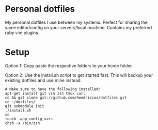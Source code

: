 # Personal dotfiles

My personal dotfiles I use between my systems. Perfect for sharing the same
editor/config on your servers/local machine. Contains my preferred ruby vim
plugins.

# Setup

Option 1: Copy paste the respective folders to your home folder.

Option 2: Use the install.sh script to get started fast. This will backup your
existing dotfiles and use mine instead.

    # Make sure to have the following installed:
    apt-get install git vim zsh tmux curl
    cd && git clone git://github.com/hendricius/dotfiles.git
    cd ~/dotfiles/
    git submodule init
    ./install.sh
    cd
    touch .app_config_vars
    chsh -s /bin/zsh
